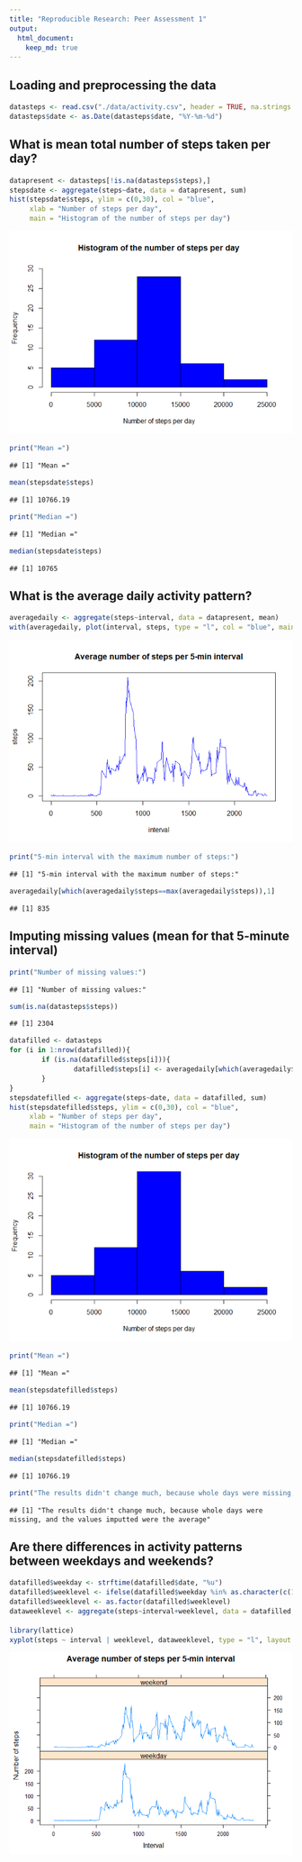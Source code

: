 ```yaml
---
title: "Reproducible Research: Peer Assessment 1"
output: 
  html_document:
    keep_md: true
---
```



## Loading and preprocessing the data

```r
datasteps <- read.csv("./data/activity.csv", header = TRUE, na.strings = "NA")
datasteps$date <- as.Date(datasteps$date, "%Y-%m-%d")
```


## What is mean total number of steps taken per day?

```r
datapresent <- datasteps[!is.na(datasteps$steps),]
stepsdate <- aggregate(steps~date, data = datapresent, sum)
hist(stepsdate$steps, ylim = c(0,30), col = "blue", 
     xlab = "Number of steps per day", 
     main = "Histogram of the number of steps per day")
```

![](PA1_template_files/figure-html/unnamed-chunk-2-1.png)<!-- -->

```r
print("Mean =")
```

```
## [1] "Mean ="
```

```r
mean(stepsdate$steps)
```

```
## [1] 10766.19
```

```r
print("Median =")
```

```
## [1] "Median ="
```

```r
median(stepsdate$steps)
```

```
## [1] 10765
```


## What is the average daily activity pattern?

```r
averagedaily <- aggregate(steps~interval, data = datapresent, mean)
with(averagedaily, plot(interval, steps, type = "l", col = "blue", main = "Average number of steps per 5-min interval"))
```

![](PA1_template_files/figure-html/unnamed-chunk-3-1.png)<!-- -->

```r
print("5-min interval with the maximum number of steps:")
```

```
## [1] "5-min interval with the maximum number of steps:"
```

```r
averagedaily[which(averagedaily$steps==max(averagedaily$steps)),1]
```

```
## [1] 835
```


## Imputing missing values (mean for that 5-minute interval)

```r
print("Number of missing values:")
```

```
## [1] "Number of missing values:"
```

```r
sum(is.na(datasteps$steps))
```

```
## [1] 2304
```

```r
datafilled <- datasteps
for (i in 1:nrow(datafilled)){
        if (is.na(datafilled$steps[i])){
                datafilled$steps[i] <- averagedaily[which(averagedaily$interval==datafilled$interval[i]),2]
        }
}
stepsdatefilled <- aggregate(steps~date, data = datafilled, sum)
hist(stepsdatefilled$steps, ylim = c(0,30), col = "blue", 
     xlab = "Number of steps per day", 
     main = "Histogram of the number of steps per day")
```

![](PA1_template_files/figure-html/unnamed-chunk-4-1.png)<!-- -->

```r
print("Mean =")
```

```
## [1] "Mean ="
```

```r
mean(stepsdatefilled$steps)
```

```
## [1] 10766.19
```

```r
print("Median =")
```

```
## [1] "Median ="
```

```r
median(stepsdatefilled$steps)        
```

```
## [1] 10766.19
```

```r
print("The results didn't change much, because whole days were missing, and the values imputted were the average")
```

```
## [1] "The results didn't change much, because whole days were missing, and the values imputted were the average"
```


## Are there differences in activity patterns between weekdays and weekends?

```r
datafilled$weekday <- strftime(datafilled$date, "%u")
datafilled$weeklevel <- ifelse(datafilled$weekday %in% as.character(c(1:5)), "weekday", "weekend")
datafilled$weeklevel <- as.factor(datafilled$weeklevel)
dataweeklevel <- aggregate(steps~interval+weeklevel, data = datafilled, mean)

library(lattice)
xyplot(steps ~ interval | weeklevel, dataweeklevel, type = "l", layout = c(1, 2), main = "Average number of steps per 5-min interval", xlab = "Interval", ylab = "Number of steps")
```

![](PA1_template_files/figure-html/unnamed-chunk-5-1.png)<!-- -->
